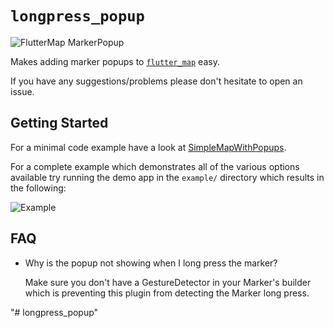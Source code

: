 # `longpress_popup`

![FlutterMap MarkerPopup](https://raw.githubusercontent.com/ymrabti/longpress_popup/main/demo.gif)

Makes adding marker popups to [`flutter_map`](https://github.com/fleaflet/flutter_map) easy.

If you have any suggestions/problems please don't hesitate to open an issue.

## Getting Started

For a minimal code example have a look at [SimpleMapWithPopups](https://github.com/ymrabti/longpress_popup/blob/master/example/lib/simple_map_with_popups.dart).

For a complete example which demonstrates all of the various options available try running the demo app in the `example/` directory which results in the following:

![Example](https://github.com/ymrabti/longpress_popup/blob/master/demo.gif)

## FAQ

* Why is the popup not showing when I long press the marker?

   Make sure you don't have a GestureDetector in your Marker's builder which is preventing this plugin from detecting the Marker long press.


"# longpress_popup" 
